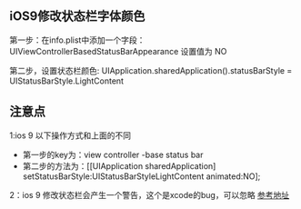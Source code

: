 
## iOS9修改状态栏字体颜色

第一步：在info.plist中添加一个字段：UIViewControllerBasedStatusBarAppearance 设置值为 NO

第二步，设置状态栏颜色:
UIApplication.sharedApplication().statusBarStyle = UIStatusBarStyle.LightContent


##	注意点

1:ios 9 以下操作方式和上面的不同

-	第一步的key为：view controller -base status bar 
-	第二步的方法为：[[UIApplication sharedApplication] setStatusBarStyle:UIStatusBarStyleLightContent animated:NO];

2：ios 9 修改状态栏会产生一个警告，这个是xcode的bug，可以忽略 [参考地址](https://forums.developer.apple.com/thread/13683)

